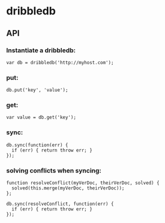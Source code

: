 # dribbledb

## API

### Instantiate a dribbledb:

    var db = dribbledb('http://myhost.com');

### put:

    db.put('key', 'value');

### get:

    var value = db.get('key');

### sync:

    db.sync(function(err) {
      if (err) { return throw err; }
    });

### solving conflicts when syncing:

    function resolveConflict(myVerDoc, theirVerDoc, solved) {
      solved(this.merge(myVerDoc, theirVerDoc));
    };

    db.sync(resolveConflict, function(err) {
      if (err) { return throw err; }
    });